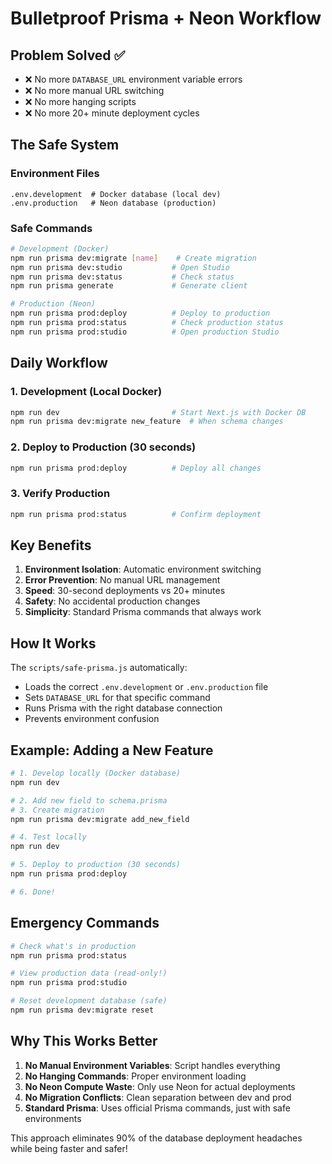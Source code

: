 # Bulletproof Prisma + Neon Workflow

## Problem Solved ✅

- ❌ No more `DATABASE_URL` environment variable errors
- ❌ No more manual URL switching
- ❌ No more hanging scripts
- ❌ No more 20+ minute deployment cycles

## The Safe System

### Environment Files

```
.env.development  # Docker database (local dev)
.env.production   # Neon database (production)
```

### Safe Commands

```bash
# Development (Docker)
npm run prisma dev:migrate [name]    # Create migration
npm run prisma dev:studio           # Open Studio
npm run prisma dev:status           # Check status
npm run prisma generate             # Generate client

# Production (Neon)
npm run prisma prod:deploy          # Deploy to production
npm run prisma prod:status          # Check production status
npm run prisma prod:studio          # Open production Studio
```

## Daily Workflow

### 1. Development (Local Docker)

```bash
npm run dev                         # Start Next.js with Docker DB
npm run prisma dev:migrate new_feature  # When schema changes
```

### 2. Deploy to Production (30 seconds)

```bash
npm run prisma prod:deploy          # Deploy all changes
```

### 3. Verify Production

```bash
npm run prisma prod:status          # Confirm deployment
```

## Key Benefits

1. **Environment Isolation**: Automatic environment switching
2. **Error Prevention**: No manual URL management
3. **Speed**: 30-second deployments vs 20+ minutes
4. **Safety**: No accidental production changes
5. **Simplicity**: Standard Prisma commands that always work

## How It Works

The `scripts/safe-prisma.js` automatically:

- Loads the correct `.env.development` or `.env.production` file
- Sets `DATABASE_URL` for that specific command
- Runs Prisma with the right database connection
- Prevents environment confusion

## Example: Adding a New Feature

```bash
# 1. Develop locally (Docker database)
npm run dev

# 2. Add new field to schema.prisma
# 3. Create migration
npm run prisma dev:migrate add_new_field

# 4. Test locally
npm run dev

# 5. Deploy to production (30 seconds)
npm run prisma prod:deploy

# 6. Done!
```

## Emergency Commands

```bash
# Check what's in production
npm run prisma prod:status

# View production data (read-only!)
npm run prisma prod:studio

# Reset development database (safe)
npm run prisma dev:migrate reset
```

## Why This Works Better

1. **No Manual Environment Variables**: Script handles everything
2. **No Hanging Commands**: Proper environment loading
3. **No Neon Compute Waste**: Only use Neon for actual deployments
4. **No Migration Conflicts**: Clean separation between dev and prod
5. **Standard Prisma**: Uses official Prisma commands, just with safe environments

This approach eliminates 90% of the database deployment headaches while being faster and safer!
